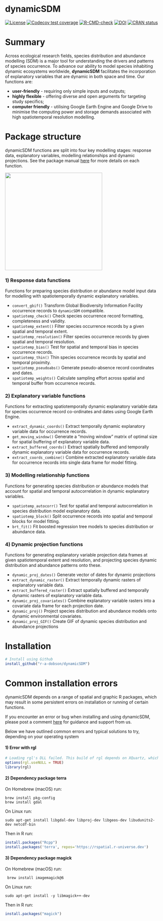 
<!-- README.md is generated from README.Rmd. Please edit that file -->

# dynamicSDM

<!-- badges: start -->

[![License](https://img.shields.io/badge/license-GPL%20%28%3E=%203%29-lightgrey.svg?style=flat)](http://www.gnu.org/licenses/gpl-3.0.html)
[![Codecov test
coverage](https://codecov.io/gh/r-a-dobson/dynamicSDM/branch/main/graph/badge.svg)](https://app.codecov.io/gh/r-a-dobson/dynamicSDM?branch=main)
[![R-CMD-check](https://github.com/r-a-dobson/dynamicSDM/workflows/R-CMD-check/badge.svg)](https://github.com/r-a-dobson/dynamicSDM/actions)
[![DOI](https://zenodo.org/badge/DOI/10.5281/zenodo.7405906.svg)](https://doi.org/10.5281/zenodo.7405906)
[![CRAN
status](https://www.r-pkg.org/badges/version/dynamicSDM)](https://CRAN.R-project.org/package=dynamicSDM)
<!-- badges: end -->

# Summary

Across ecological research fields, species distribution and abundance
modelling (SDM) is a major tool for understanding the drivers and
patterns of species occurrence. To advance our ability to model species
inhabiting dynamic ecosystems worldwide, **dynamicSDM** facilitates the
incorporation of explanatory variables that are dynamic in both space
and time. Our functions are:

  - **user-friendly** - requiring only simple inputs and outputs;
  - **highly flexible** - offering diverse and open arguments for
    targeting study specifics;
  - **computer friendly** - utilising Google Earth Engine and Google
    Drive to minimise the computing power and storage demands associated
    with high spatiotemporal resolution modelling.

# Package structure

dynamicSDM functions are split into four key modelling stages: response
data, explanatory variables, modelling relationships and dynamic
projections. See the package manual
[here](https://github.com/r-a-dobson/dynamicSDM/blob/main/man/figures/dynamicSDM_1.0.pdf)
for more details on each
function.

<a href='https://github.com/r-a-dobson/dynamicSDM'><img src="https://raw.githubusercontent.com/r-a-dobson/dynamicSDM/main/man/figures/Figure1.png" align="centre" height="320"/></a>

### 1\) Response data functions

Functions for preparing species distribution or abundance model input
data for modelling with spatiotemporally dynamic explanatory variables.

  - `convert_gbif()` Transform Global Biodiversity Information Facility
    occurrence records to `dynamicSDM` compatible.
  - `spatiotemp_check()` Check species occurrence record formatting,
    completeness and validity.
  - `spatiotemp_extent()` Filter species occurrence records by a given
    spatial and temporal extent.
  - `spatiotemp_resolution()` Filter species occurrence records by given
    spatial and temporal resolution.
  - `spatiotemp_bias()` Test for spatial and temporal bias in species
    occurrence records.
  - `spatiotemp_thin()` Thin species occurrence records by spatial and
    temporal proximity.
  - `spatiotemp_pseudoabs()` Generate pseudo-absence record coordinates
    and dates.
  - `spatiotemp_weights()` Calculate sampling effort across spatial and
    temporal buffer from occurrence records.

### 2\) Explanatory variable functions

Functions for extracting spatiotemporally dynamic explanatory variable
data for species occurrence record co-ordinates and dates using Google
Earth Engine.

  - `extract_dynamic_coords()` Extract temporally dynamic explanatory
    variable data for occurrence records.
  - `get_moving_window()` Generate a “moving window” matrix of optimal
    size for spatial buffering of explanatory variable data.
  - `extract_buffered_coords()` Extract spatially buffered and
    temporally dynamic explanatory variable data for occurrence records.
  - `extract_coords_combine()` Combine extracted explanatory variable
    data for occurrence records into single data frame for model
    fitting.

### 3\) Modelling relationship functions

Functions for generating species distribution or abundance models that
account for spatial and temporal autocorrelation in dynamic explanatory
variables.

  - `spatiotemp_autocorr()` Test for spatial and temporal
    autocorrelation in species distribution model explanatory data.
  - `spatiotemp_block()` Split occurrence records into spatial and
    temporal blocks for model fitting.
  - `brt_fit()` Fit boosted regression tree models to species
    distribution or abundance data.

### 4\) Dynamic projection functions

Functions for generating explanatory variable projection data frames at
given spatiotemporal extent and resolution, and projecting species
dynamic distribution and abundance patterns onto these.

  - `dynamic_proj_dates()` Generate vector of dates for dynamic
    projections
  - `extract_dynamic_raster()` Extract temporally dynamic rasters of
    explanatory variable data.
  - `extract_buffered_raster()` Extract spatially buffered and
    temporally dynamic rasters of explanatory variable data.
  - `dynamic_proj_covariates()` Combine explanatory variable rasters
    into a covariate data frame for each projection date.
  - `dynamic_proj()` Project species distribution and abundance models
    onto dynamic environmental covariates.
  - `dynamic_proj_GIF()` Create GIF of dynamic species distribution and
    abundance projections

# Installation

``` r
# Install using Github 
install_github("r-a-dobson/dynamicSDM")
```

# Common installation errors

dynamicSDM depends on a range of spatial and graphic R packages, which
may result in some persistent errors on installation or running of
certain functions.

If you encounter an error or bug when installing and using dynamicSDM,
please post a comment
[here](https://github.com/r-a-dobson/dynamicSDM/issues) for guidance and
support from us.

Below we have outlined common errors and typical solutions to try,
depending on your operating
system

#### 1\) Error with rgl

``` r
# Loading rgl's DLL failed. This build of rgl depends on XQuartz, which failed to load.
options(rgl.useNULL = TRUE)
library(rgl)
```

#### 2\) Dependency package terra

On Homebrew (macOS) run:

``` homebrew
brew install pkg-config
brew install gdal
```

On Linux
run:

``` linux
sudo apt-get install libgdal-dev libproj-dev libgeos-dev libudunits2-dev netcdf-bin 
```

Then in R run:

``` r
install.packages("Rcpp")
install.packages('terra', repos='https://rspatial.r-universe.dev')
```

#### 3\) Dependency package magick

On Homebrew (macOS) run:

``` homebrew
 brew install imagemagick@6
```

On Linux run:

``` linux
sudo apt-get install -y libmagick++-dev
```

Then in R run:

``` r
install.packages("magick")
```
